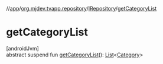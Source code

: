 //[app](../../../index.md)/[org.mjdev.tvapp.repository](../index.md)/[IRepository](index.md)/[getCategoryList](get-category-list.md)

# getCategoryList

[androidJvm]\
abstract suspend fun [getCategoryList](get-category-list.md)(): [List](https://kotlinlang.org/api/latest/jvm/stdlib/kotlin.collections/-list/index.html)&lt;[Category](../../org.mjdev.tvapp.data/-category/index.md)&gt;
